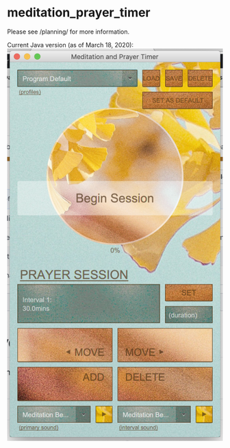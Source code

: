 # meditation_prayer_timer

Please see /planning/ for more information.

Current Java version (as of March 18, 2020):
![Screenshot of current version](https://github.com/jpdh88/meditation_prayer_timer/blob/master/prayer_timer.png)
